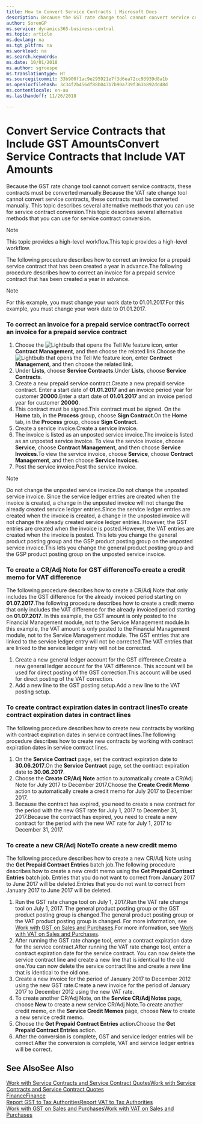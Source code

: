 ```yaml
---
title: How to Convert Service Contracts | Microsoft Docs
description: Because the GST rate change tool cannot convert service contracts, these contracts must be converted manually. This topic describes several alternative methods that you can use for service contract conversion.
author: SorenGP
ms.service: dynamics365-business-central
ms.topic: article
ms.devlang: na
ms.tgt_pltfrm: na
ms.workload: na
ms.search.keywords: 
ms.date: 10/01/2018
ms.author: sgroespe
ms.translationtype: HT
ms.sourcegitcommit: 33b900f1ac9e295921e7f3d6ea72cc93939d8a1b
ms.openlocfilehash: 3c34f2b456df88b043b7b90a739f363b892dd48d
ms.contentlocale: en-au
ms.lasthandoff: 11/26/2018

---
```

# <a name="convert-service-contracts-that-include-vat-amounts"></a><span data-ttu-id="71142-104">Convert Service Contracts that Include GST Amounts</span><span class="sxs-lookup"><span data-stu-id="71142-104">Convert Service Contracts that Include VAT Amounts</span></span>
<span data-ttu-id="71142-105">Because the GST rate change tool cannot convert service contracts, these contracts must be converted manually.</span><span class="sxs-lookup"><span data-stu-id="71142-105">Because the VAT rate change tool cannot convert service contracts, these contracts must be converted manually.</span></span> <span data-ttu-id="71142-106">This topic describes several alternative methods that you can use for service contract conversion.</span><span class="sxs-lookup"><span data-stu-id="71142-106">This topic describes several alternative methods that you can use for service contract conversion.</span></span>  

> [!NOTE]  
>  <span data-ttu-id="71142-107">This topic provides a high-level workflow.</span><span class="sxs-lookup"><span data-stu-id="71142-107">This topic provides a high-level workflow.</span></span>  

 <span data-ttu-id="71142-108">The following procedure describes how to correct an invoice for a prepaid service contract that has been created a year in advance.</span><span class="sxs-lookup"><span data-stu-id="71142-108">The following procedure describes how to correct an invoice for a prepaid service contract that has been created a year in advance.</span></span>  

> [!NOTE]  
>  <span data-ttu-id="71142-109">For this example, you must change your work date to 01.01.2017.</span><span class="sxs-lookup"><span data-stu-id="71142-109">For this example, you must change your work date to 01.01.2017.</span></span>  

### <a name="to-correct-an-invoice-for-a-prepaid-service-contract"></a><span data-ttu-id="71142-110">To correct an invoice for a prepaid service contract</span><span class="sxs-lookup"><span data-stu-id="71142-110">To correct an invoice for a prepaid service contract</span></span>  
1. <span data-ttu-id="71142-111">Choose the ![Lightbulb that opens the Tell Me feature](media/ui-search/search_small.png "Tell me what you want to do") icon, enter **Contract Management**, and then choose the related link.</span><span class="sxs-lookup"><span data-stu-id="71142-111">Choose the ![Lightbulb that opens the Tell Me feature](media/ui-search/search_small.png "Tell me what you want to do") icon, enter **Contract Management**, and then choose the related link.</span></span>  
2. <span data-ttu-id="71142-112">Under **Lists**, choose **Service Contracts**.</span><span class="sxs-lookup"><span data-stu-id="71142-112">Under **Lists**, choose **Service Contracts**.</span></span>  
3. <span data-ttu-id="71142-113">Create a new prepaid service contract.</span><span class="sxs-lookup"><span data-stu-id="71142-113">Create a new prepaid service contract.</span></span> <span data-ttu-id="71142-114">Enter a start date of **01.01.2017** and an invoice period year for customer **20000**.</span><span class="sxs-lookup"><span data-stu-id="71142-114">Enter a start date of **01.01.2017** and an invoice period year for customer **20000**.</span></span>  
4. <span data-ttu-id="71142-115">This contract must be signed.</span><span class="sxs-lookup"><span data-stu-id="71142-115">This contract must be signed.</span></span> <span data-ttu-id="71142-116">On the **Home** tab, in the **Process** group, choose **Sign Contract**.</span><span class="sxs-lookup"><span data-stu-id="71142-116">On the **Home** tab, in the **Process** group, choose **Sign Contract**.</span></span>  
5. <span data-ttu-id="71142-117">Create a service invoice.</span><span class="sxs-lookup"><span data-stu-id="71142-117">Create a service invoice.</span></span>
6. <span data-ttu-id="71142-118">The invoice is listed as an unposted service invoice.</span><span class="sxs-lookup"><span data-stu-id="71142-118">The invoice is listed as an unposted service invoice.</span></span> <span data-ttu-id="71142-119">To view the service invoice, choose **Service**, choose **Contract Management**, and then choose **Service Invoices**.</span><span class="sxs-lookup"><span data-stu-id="71142-119">To view the service invoice, choose **Service**, choose **Contract Management**, and then choose **Service Invoices**.</span></span>  
7. <span data-ttu-id="71142-120">Post the service invoice.</span><span class="sxs-lookup"><span data-stu-id="71142-120">Post the service invoice.</span></span>  

> [!NOTE]  
>  <span data-ttu-id="71142-121">Do not change the unposted service invoice.</span><span class="sxs-lookup"><span data-stu-id="71142-121">Do not change the unposted service invoice.</span></span> <span data-ttu-id="71142-122">Since the service ledger entries are created when the invoice is created, a change in the unposted invoice will not change the already created service ledger entries.</span><span class="sxs-lookup"><span data-stu-id="71142-122">Since the service ledger entries are created when the invoice is created, a change in the unposted invoice will not change the already created service ledger entries.</span></span> <span data-ttu-id="71142-123">However, the GST entries are created when the invoice is posted.</span><span class="sxs-lookup"><span data-stu-id="71142-123">However, the VAT entries are created when the invoice is posted.</span></span> <span data-ttu-id="71142-124">This lets you change the general product posting group and the GSP product posting group on the unposted service invoice.</span><span class="sxs-lookup"><span data-stu-id="71142-124">This lets you change the general product posting group and the GSP product posting group on the unposted service invoice.</span></span>  

### <a name="to-create-a-credit-memo-for-vat-difference"></a><span data-ttu-id="71142-125">To create a CR/Adj Note for GST difference</span><span class="sxs-lookup"><span data-stu-id="71142-125">To create a credit memo for VAT difference</span></span>  
<span data-ttu-id="71142-126">The following procedure describes how to create a CR/Adj Note that only includes the GST difference for the already invoiced period starting on **01.07.2017**.</span><span class="sxs-lookup"><span data-stu-id="71142-126">The following procedure describes how to create a credit memo that only includes the VAT difference for the already invoiced period starting on **01.07.2017**.</span></span> <span data-ttu-id="71142-127">In this example, the GST amount is only posted to the Financial Management module, not to the Service Management module.</span><span class="sxs-lookup"><span data-stu-id="71142-127">In this example, the VAT amount is only posted to the Financial Management module, not to the Service Management module.</span></span> <span data-ttu-id="71142-128">The GST entries that are linked to the service ledger entry will not be corrected.</span><span class="sxs-lookup"><span data-stu-id="71142-128">The VAT entries that are linked to the service ledger entry will not be corrected.</span></span>  

1. <span data-ttu-id="71142-129">Create a new general ledger account for the GST difference.</span><span class="sxs-lookup"><span data-stu-id="71142-129">Create a new general ledger account for the VAT difference.</span></span> <span data-ttu-id="71142-130">This account will be used for direct posting of the GST correction.</span><span class="sxs-lookup"><span data-stu-id="71142-130">This account will be used for direct posting of the VAT correction.</span></span>  
2. <span data-ttu-id="71142-131">Add a new line to the GST posting setup.</span><span class="sxs-lookup"><span data-stu-id="71142-131">Add a new line to the VAT posting setup.</span></span>  

### <a name="to-create-contract-expiration-dates-in-contract-lines"></a><span data-ttu-id="71142-132">To create contract expiration dates in contract lines</span><span class="sxs-lookup"><span data-stu-id="71142-132">To create contract expiration dates in contract lines</span></span>  
<span data-ttu-id="71142-133">The following procedure describes how to create new contracts by working with contract expiration dates in service contract lines.</span><span class="sxs-lookup"><span data-stu-id="71142-133">The following procedure describes how to create new contracts by working with contract expiration dates in service contract lines.</span></span>  

1. <span data-ttu-id="71142-134">On the **Service Contract** page, set the contract expiration date to **30.06.2017**.</span><span class="sxs-lookup"><span data-stu-id="71142-134">On the **Service Contract** page, set the contract expiration date to **30.06.2017**.</span></span>  
2. <span data-ttu-id="71142-135">Choose the **Create CR/Adj Note** action to automatically create a CR/Adj Note for July 2017 to December 2017.</span><span class="sxs-lookup"><span data-stu-id="71142-135">Choose the **Create Credit Memo** action to automatically create a credit memo for July 2017 to December 2017.</span></span>  
3. <span data-ttu-id="71142-136">Because the contract has expired, you need to create a new contract for the period with the new GST rate for July 1, 2017 to December 31, 2017.</span><span class="sxs-lookup"><span data-stu-id="71142-136">Because the contract has expired, you need to create a new contract for the period with the new VAT rate for July 1, 2017 to December 31, 2017.</span></span>  

### <a name="to-create-a-new-credit-memo"></a><span data-ttu-id="71142-137">To create a new CR/Adj Note</span><span class="sxs-lookup"><span data-stu-id="71142-137">To create a new credit memo</span></span>  
<span data-ttu-id="71142-138">The following procedure describes how to create a new CR/Adj Note using the **Get Prepaid Contract Entries** batch job.</span><span class="sxs-lookup"><span data-stu-id="71142-138">The following procedure describes how to create a new credit memo using the **Get Prepaid Contract Entries** batch job.</span></span> <span data-ttu-id="71142-139">Entries that you do not want to correct from January 2017 to June 2017 will be deleted.</span><span class="sxs-lookup"><span data-stu-id="71142-139">Entries that you do not want to correct from January 2017 to June 2017 will be deleted.</span></span>  

1. <span data-ttu-id="71142-140">Run the GST rate change tool on July 1, 2017.</span><span class="sxs-lookup"><span data-stu-id="71142-140">Run the VAT rate change tool on July 1, 2017.</span></span> <span data-ttu-id="71142-141">The general product posting group or the GST product posting group is changed.</span><span class="sxs-lookup"><span data-stu-id="71142-141">The general product posting group or the VAT product posting group is changed.</span></span> <span data-ttu-id="71142-142">For more information, see [Work with GST on Sales and Purchases](finance-work-with-vat.md).</span><span class="sxs-lookup"><span data-stu-id="71142-142">For more information, see [Work with VAT on Sales and Purchases](finance-work-with-vat.md).</span></span>  
2. <span data-ttu-id="71142-143">After running the GST rate change tool, enter a contract expiration date for the service contract.</span><span class="sxs-lookup"><span data-stu-id="71142-143">After running the VAT rate change tool, enter a contract expiration date for the service contract.</span></span> <span data-ttu-id="71142-144">You can now delete the service contract line and create a new line that is identical to the old one.</span><span class="sxs-lookup"><span data-stu-id="71142-144">You can now delete the service contract line and create a new line that is identical to the old one.</span></span>  
3. <span data-ttu-id="71142-145">Create a new invoice for the period of January 2017 to December 2012 using the new GST rate.</span><span class="sxs-lookup"><span data-stu-id="71142-145">Create a new invoice for the period of January 2017 to December 2012 using the new VAT rate.</span></span>  
4. <span data-ttu-id="71142-146">To create another CR/Adj Note, on the **Service CR/Adj Notes** page, choose **New** to create a new service CR/Adj Note.</span><span class="sxs-lookup"><span data-stu-id="71142-146">To create another credit memo, on the **Service Credit Memos** page, choose **New** to create a new service credit memo.</span></span>  
5. <span data-ttu-id="71142-147">Choose the **Get Prepaid Contract Entries** action.</span><span class="sxs-lookup"><span data-stu-id="71142-147">Choose the **Get Prepaid Contract Entries** action.</span></span>  
6. <span data-ttu-id="71142-148">After the conversion is complete, GST and service ledger entries will be correct.</span><span class="sxs-lookup"><span data-stu-id="71142-148">After the conversion is complete, VAT and service ledger entries will be correct.</span></span>  

## <a name="see-also"></a><span data-ttu-id="71142-149">See Also</span><span class="sxs-lookup"><span data-stu-id="71142-149">See Also</span></span>  
[<span data-ttu-id="71142-150">Work with Service Contracts and Service Contract Quotes</span><span class="sxs-lookup"><span data-stu-id="71142-150">Work with Service Contracts and Service Contract Quotes</span></span>](service-how-to-create-service-contracts-and-service-contract-quotes.md)  
[<span data-ttu-id="71142-151">Finance</span><span class="sxs-lookup"><span data-stu-id="71142-151">Finance</span></span>](finance.md)  
[<span data-ttu-id="71142-152">Report GST to Tax Authorities</span><span class="sxs-lookup"><span data-stu-id="71142-152">Report VAT to Tax Authorities</span></span>](finance-how-report-vat.md)  
[<span data-ttu-id="71142-153">Work with GST on Sales and Purchases</span><span class="sxs-lookup"><span data-stu-id="71142-153">Work with VAT on Sales and Purchases</span></span>](finance-work-with-vat.md)  

